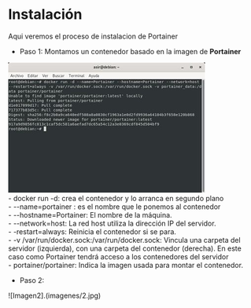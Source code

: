 # Instalación
Aqui veremos el proceso de instalacion de Portainer  
- Paso 1: Montamos un contenedor basado en la imagen de **Portainer** 

![Contenedor con la imagen Portainer](imagenes/1.jpg)  
    - docker run -d: crea el contenedor y lo arranca en segundo plano  
    - --name=portainer : es el nombre que le ponemos al contenedor  
    - --hostname=Portainer: El nombre de la máquina.  
    - --network=host: La red host utiliza la dirección IP del servidor.  
    - -restart=always: Reinicia el contenedor si se para.  
    - -v /var/run/docker.sock:/var/run/docker.sock: Vincula una carpeta del servidor (izquierda), con una carpeta del contenedor (derecha). En este caso como Portainer tendrá acceso a los contenedores del servidor  
    - portainer/portainer: Indica la imagen usada para montar el contenedor.
- Paso 2:

![Imagen2].(imagenes/2.jpg)
